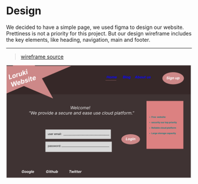 # Design

We decided to have a simple page, we used figma to design our website.
Prettiness is not a priority for this project. But our design wireframe includes
the key elements, like heading, navigation, main and footer.

---

> [wireframe source](https://www.figma.com/files/recent?fuid=1227686074259038800)

![wireframe](figmadesign.png)
